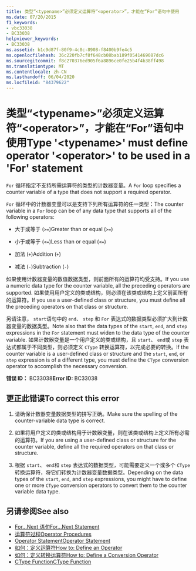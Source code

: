 ```yaml
---
title: 类型“<typename>”必须定义运算符“<operator>”，才能在“For”语句中使用
ms.date: 07/20/2015
f1_keywords:
- vbc33038
- BC33038
helpviewer_keywords:
- BC33038
ms.assetid: b1c9d87f-80f9-4c8c-8908-f8400b9fe4c5
ms.openlocfilehash: 36c220fb7cf8f648cb08bab189f0541469087dc6
ms.sourcegitcommit: f8c270376ed905f6a8896ce0fe25b4f4b38ff498
ms.translationtype: MT
ms.contentlocale: zh-CN
ms.lasthandoff: 06/04/2020
ms.locfileid: "84379622"
---
```

# <a name="type-typename-must-define-operator-operator-to-be-used-in-a-for-statement"></a><span data-ttu-id="89335-102">类型“\<typename>”必须定义运算符“\<operator>”，才能在“For”语句中使用</span><span class="sxs-lookup"><span data-stu-id="89335-102">Type '\<typename>' must define operator '\<operator>' to be used in a 'For' statement</span></span>
<span data-ttu-id="89335-103">`For` 循环指定不支持所需运算符的类型的计数器变量。</span><span class="sxs-lookup"><span data-stu-id="89335-103">A `For` loop specifies a counter variable of a type that does not support a required operator.</span></span>  
  
 <span data-ttu-id="89335-104">`For` 循环中的计数器变量可以是支持下列所有运算符的任一类型：</span><span class="sxs-lookup"><span data-stu-id="89335-104">The counter variable in a `For` loop can be of any data type that supports all of the following operators:</span></span>  
  
- <span data-ttu-id="89335-105">大于或等于 (`>=`)</span><span class="sxs-lookup"><span data-stu-id="89335-105">Greater than or equal (`>=`)</span></span>  
  
- <span data-ttu-id="89335-106">小于或等于 (`<=`)</span><span class="sxs-lookup"><span data-stu-id="89335-106">Less than or equal (`<=`)</span></span>  
  
- <span data-ttu-id="89335-107">加法 (`+`)</span><span class="sxs-lookup"><span data-stu-id="89335-107">Addition (`+`)</span></span>  
  
- <span data-ttu-id="89335-108">减法 (`-`)</span><span class="sxs-lookup"><span data-stu-id="89335-108">Subtraction (`-`)</span></span>  
  
 <span data-ttu-id="89335-109">如果使用计数器变量的数值数据类型，则前面所有的运算符均受支持。</span><span class="sxs-lookup"><span data-stu-id="89335-109">If you use a numeric data type for the counter variable, all the preceding operators are supported.</span></span> <span data-ttu-id="89335-110">如果使用用户定义的类或结构，则必须在该类或结构上定义前面所有的运算符。</span><span class="sxs-lookup"><span data-stu-id="89335-110">If you use a user-defined class or structure, you must define all the preceding operators on that class or structure.</span></span>  
  
 <span data-ttu-id="89335-111">另请注意， `start`语句中的 `end`、 `step` 和 `For` 表达式的数据类型必须扩大到计数器变量的数据类型。</span><span class="sxs-lookup"><span data-stu-id="89335-111">Note also that the data types of the `start`, `end`, and `step` expressions in the `For` statement must widen to the data type of the counter variable.</span></span> <span data-ttu-id="89335-112">如果计数器变量是一个用户定义的类或结构，且 `start`、 `end`或 `step` 表达式都属于不同类型，则必须定义 `CType` 转换运算符，以完成必要的转换。</span><span class="sxs-lookup"><span data-stu-id="89335-112">If the counter variable is a user-defined class or structure and the `start`, `end`, or `step` expression is of a different type, you must define the `CType` conversion operator to accomplish the necessary conversion.</span></span>  
  
 <span data-ttu-id="89335-113">**错误 ID：** BC33038</span><span class="sxs-lookup"><span data-stu-id="89335-113">**Error ID:** BC33038</span></span>  
  
## <a name="to-correct-this-error"></a><span data-ttu-id="89335-114">更正此错误</span><span class="sxs-lookup"><span data-stu-id="89335-114">To correct this error</span></span>  
  
1. <span data-ttu-id="89335-115">请确保计数器变量数据类型的拼写正确。</span><span class="sxs-lookup"><span data-stu-id="89335-115">Make sure the spelling of the counter-variable data type is correct.</span></span>  
  
2. <span data-ttu-id="89335-116">如果将用户定义的类或结构用于计数器变量，则在该类或结构上定义所有必需的运算符。</span><span class="sxs-lookup"><span data-stu-id="89335-116">If you are using a user-defined class or structure for the counter variable, define all the required operators on that class or structure.</span></span>  
  
3. <span data-ttu-id="89335-117">根据 `start`、 `end`和 `step` 表达式的数据类型，可能需要定义一个或多个 `CType` 转换运算符，将它们转换为计数器变量数据类型。</span><span class="sxs-lookup"><span data-stu-id="89335-117">Depending on the data types of the `start`, `end`, and `step` expressions, you might have to define one or more `CType` conversion operators to convert them to the counter variable data type.</span></span>  
  
## <a name="see-also"></a><span data-ttu-id="89335-118">另请参阅</span><span class="sxs-lookup"><span data-stu-id="89335-118">See also</span></span>

- [<span data-ttu-id="89335-119">For...Next 语句</span><span class="sxs-lookup"><span data-stu-id="89335-119">For...Next Statement</span></span>](../language-reference/statements/for-next-statement.md)
- [<span data-ttu-id="89335-120">运算符过程</span><span class="sxs-lookup"><span data-stu-id="89335-120">Operator Procedures</span></span>](../programming-guide/language-features/procedures/operator-procedures.md)
- [<span data-ttu-id="89335-121">Operator Statement</span><span class="sxs-lookup"><span data-stu-id="89335-121">Operator Statement</span></span>](../language-reference/statements/operator-statement.md)
- [<span data-ttu-id="89335-122">如何：定义运算符</span><span class="sxs-lookup"><span data-stu-id="89335-122">How to: Define an Operator</span></span>](../programming-guide/language-features/procedures/how-to-define-an-operator.md)
- [<span data-ttu-id="89335-123">如何：定义转换运算符</span><span class="sxs-lookup"><span data-stu-id="89335-123">How to: Define a Conversion Operator</span></span>](../programming-guide/language-features/procedures/how-to-define-a-conversion-operator.md)
- [<span data-ttu-id="89335-124">CType Function</span><span class="sxs-lookup"><span data-stu-id="89335-124">CType Function</span></span>](../language-reference/functions/ctype-function.md)
